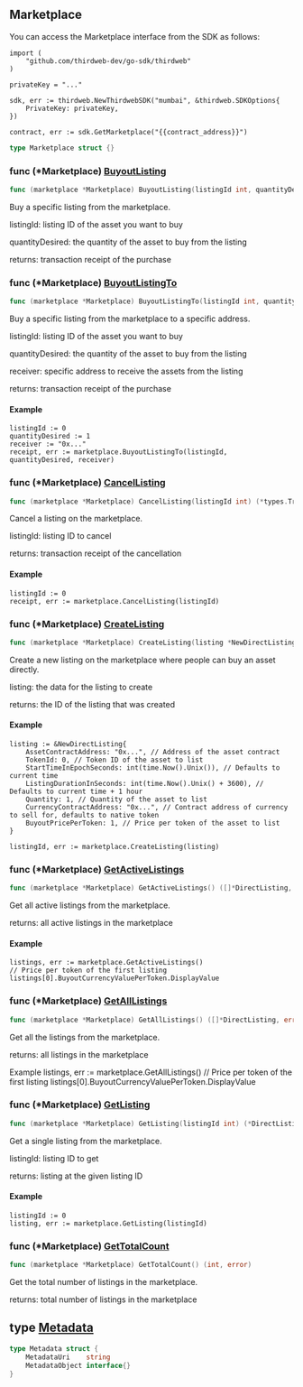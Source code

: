 
## Marketplace

You can access the Marketplace interface from the SDK as follows:

```
import (
	"github.com/thirdweb-dev/go-sdk/thirdweb"
)

privateKey = "..."

sdk, err := thirdweb.NewThirdwebSDK("mumbai", &thirdweb.SDKOptions{
	PrivateKey: privateKey,
})

contract, err := sdk.GetMarketplace("{{contract_address}}")
```

```go
type Marketplace struct {}
```

### func \(\*Marketplace\) [BuyoutListing](<https://github.com/thirdweb-dev/go-sdk/blob/main/thirdweb/marketplace.go#L151>)

```go
func (marketplace *Marketplace) BuyoutListing(listingId int, quantityDesired int) (*types.Transaction, error)
```

Buy a specific listing from the marketplace\.

listingId: listing ID of the asset you want to buy

quantityDesired: the quantity of the asset to buy from the listing

returns: transaction receipt of the purchase

### func \(\*Marketplace\) [BuyoutListingTo](<https://github.com/thirdweb-dev/go-sdk/blob/main/thirdweb/marketplace.go#L171>)

```go
func (marketplace *Marketplace) BuyoutListingTo(listingId int, quantityDesired int, receiver string) (*types.Transaction, error)
```

Buy a specific listing from the marketplace to a specific address\.

listingId: listing ID of the asset you want to buy

quantityDesired: the quantity of the asset to buy from the listing

receiver: specific address to receive the assets from the listing

returns: transaction receipt of the purchase

#### Example

```
listingId := 0
quantityDesired := 1
receiver := "0x..."
receipt, err := marketplace.BuyoutListingTo(listingId, quantityDesired, receiver)
```

### func \(\*Marketplace\) [CancelListing](<https://github.com/thirdweb-dev/go-sdk/blob/main/thirdweb/marketplace.go#L130>)

```go
func (marketplace *Marketplace) CancelListing(listingId int) (*types.Transaction, error)
```

Cancel a listing on the marketplace\.

listingId: listing ID to cancel

returns: transaction receipt of the cancellation

#### Example

```
listingId := 0
receipt, err := marketplace.CancelListing(listingId)
```

### func \(\*Marketplace\) [CreateListing](<https://github.com/thirdweb-dev/go-sdk/blob/main/thirdweb/marketplace.go#L235>)

```go
func (marketplace *Marketplace) CreateListing(listing *NewDirectListing) (int, error)
```

Create a new listing on the marketplace where people can buy an asset directly\.

listing: the data for the listing to create

returns: the ID of the listing that was created

#### Example

```
listing := &NewDirectListing{
	AssetContractAddress: "0x...", // Address of the asset contract
	TokenId: 0, // Token ID of the asset to list
	StartTimeInEpochSeconds: int(time.Now().Unix()), // Defaults to current time
	ListingDurationInSeconds: int(time.Now().Unix() + 3600), // Defaults to current time + 1 hour
	Quantity: 1, // Quantity of the asset to list
	CurrencyContractAddress: "0x...", // Contract address of currency to sell for, defaults to native token
	BuyoutPricePerToken: 1, // Price per token of the asset to list
}

listingId, err := marketplace.CreateListing(listing)
```

### func \(\*Marketplace\) [GetActiveListings](<https://github.com/thirdweb-dev/go-sdk/blob/main/thirdweb/marketplace.go#L87>)

```go
func (marketplace *Marketplace) GetActiveListings() ([]*DirectListing, error)
```

Get all active listings from the marketplace\.

returns: all active listings in the marketplace

#### Example

```
listings, err := marketplace.GetActiveListings()
// Price per token of the first listing
listings[0].BuyoutCurrencyValuePerToken.DisplayValue
```

### func \(\*Marketplace\) [GetAllListings](<https://github.com/thirdweb-dev/go-sdk/blob/main/thirdweb/marketplace.go#L104>)

```go
func (marketplace *Marketplace) GetAllListings() ([]*DirectListing, error)
```

Get all the listings from the marketplace\.

returns: all listings in the marketplace

Example listings, err := marketplace\.GetAllListings\(\) // Price per token of the first listing listings\[0\]\.BuyoutCurrencyValuePerToken\.DisplayValue

### func \(\*Marketplace\) [GetListing](<https://github.com/thirdweb-dev/go-sdk/blob/main/thirdweb/marketplace.go#L61>)

```go
func (marketplace *Marketplace) GetListing(listingId int) (*DirectListing, error)
```

Get a single listing from the marketplace\.

listingId: listing ID to get

returns: listing at the given listing ID

#### Example

```
listingId := 0
listing, err := marketplace.GetListing(listingId)
```

### func \(\*Marketplace\) [GetTotalCount](<https://github.com/thirdweb-dev/go-sdk/blob/main/thirdweb/marketplace.go#L111>)

```go
func (marketplace *Marketplace) GetTotalCount() (int, error)
```

Get the total number of listings in the marketplace\.

returns: total number of listings in the marketplace

## type [Metadata](<https://github.com/thirdweb-dev/go-sdk/blob/main/thirdweb/types.go#L13-L16>)

```go
type Metadata struct {
    MetadataUri    string
    MetadataObject interface{}
}
```
